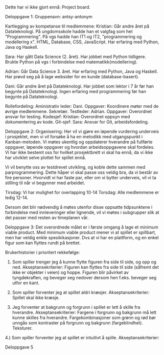 Dette har vi ikke gjort ennå:
Project board.

Deloppgave 1:
Gruppenavn: antsy-antonym

Kartlegging av kompetanse til medlemmene:
Kristian: Går andre året på Datateknologi. På ungdomsskole hadde 
han et valgfag som het "Programmering". På vgs hadde han IT1 og IT2, 
"programmering og modellering x".
HTML, Database, CSS, JavaScript. Har erfaring med Python, Java og Haskell.

Sara:
Har gått Data Science (2. året). Har jobbet med Python tidligere. 
Brukte Python på vgs i forbindelse med matematikk(modellering).

Adrian:
Går Data Science 3. året. Har erfaring med Python, Java og Haskell. 
Har prøvd seg på å lage websider for en kunde (database-basert).

Dani: Går andre året på Datateknologi. Har jobbet som lektor i 7 år før han 
begynte på Datateknologi. Ingen erfaring med programmering før han begynte på 
Datateknologi.

Rollefordeling:
Aministrativ leder: Dani. Oppgaver: Koordinere møter med de øvrige medlemmene. Sekretær.
Testleder: Adrian. Oppgaver: Overordnet ansvar for testing.
Kodesjef: Kristian: Overordnet oppsyn med dokumentering av kode.
Git-sjef: Sara: Ansvar for Git, arbeidsfordeling.

Deloppgave 2:
Organisering:
Her vil vi gjøre en løpende vurdering underveis i prosjektet, men vi vil forsøke å ha en metodikk 
med utgangspunkt i Kanban-metoden. Vi møtes ukentlig og oppdaterer hverandre på fullførte oppgaver,
løpende oppgaver og hvordan arbeidsoppgavene skal fordeles. Vi har ikke bestemt oss for hvilket 
prosjektbrett vi skal ha ennå, da vi ikke har utviklet selve plottet for spillet ennå.

Vi vil benytte oss av testdrevet utvikling, og koble dette sammen med parprogrammering. Dette håper
vi skal passe oss veldig bra, da vi består av fire personer. Hvorvidt vi har faste par, eller om vi 
bytter underveis, vil vi ta stilling til når vi begynner med arbeidet.

Tirsdag: Vi har mulighet for overlapping 10-14 
Torsdag: Alle medlemmene er ledig 12-14.

Dersom det blir nødvendig å møtes utenfor disse oppsatte tidpsunktene i forbindelse med innleveringer eller 
lignende, vil vi møtes i subgrupper slik at det passer med resten av timeplanen vår.


Deloppgave 3:
Det overordnede målet er i første omgang å lage et minimum viable product. Med minimum viable product
mener vi at spillet er spillbart, men har veldig enkle spesikikasjoner. Dvs at vi har en plattform, og en enkel figur
som kan flyttes rundt på brettet. 

Brukerhistorier i prioritert rekkefølge:
1) Som spiller trenger jeg å kunne flytte figuren fra side til side, og opp og ned. 
Akseptansekriterier: Figuren kan flyttes fra side til side (såfremt det ikke er objekter i veien) og hoppe. Figuren blir påvirket
av tyngdekraften, og beveger seg nedover dersom hen f.eks. beveger seg utfor en kant.

2) Som spiller forventer jeg at spillet aldri kræsjer.
Akseptansekriterier: Spillet skal ikke kræsje.

3) Jeg forventer at bakgrunn og forgrunn i spillet er lett å skille fra hverandre.
Akseptansekriterier: Fargene i forgrunn og bakgrunn må lett kunne skilles fra hverandre. Fargekombinasjoner som grønn og rød bør unngås 
som kontraster på forgrunn og bakgrunn (fargeblindhet). Teksturer.

4.) Som spiller forventer jeg at spillet er intuitivt å spille.
Akseptansekriterier: 


Deloppgave 5
















